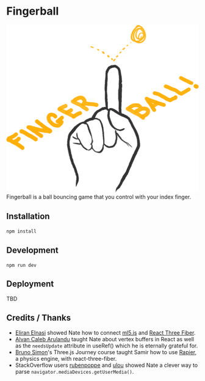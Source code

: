 # Fingerball
![fingerball logo](fingerball-logo.png)
Fingerball is a ball bouncing game that you control with your index finger.

## Installation
`npm install`

## Development
`npm run dev`
## Deployment
TBD

## 


## Credits / Thanks
- [Eliran Elnasi](https://eliraneln.medium.com/real-time-object-detection-using-ml5-js-and-react-c47612c60852) showed Nate how to connect [ml5.js](https://ml5js.org/) and [React Three Fiber](https://docs.pmnd.rs/).
- [Alvan Caleb Arulandu](https://www.youtube.com/watch?v=2kTQZVzkXgI&ab_channel=AlvanCalebArulandu) taught Nate about vertex buffers in React as well as the `needsUpdate` attribute in useRef() which he is eternally grateful for.
- [Bruno Simon](https://threejs-journey.com/)'s Three.js Journey course taught Samir how to use [Rapier](https://rapier.rs/), a physics engine, with react-three-fiber.
- StackOverflow users [rubenpoppe](https://stackoverflow.com/a/67694981) and [ulou](https://stackoverflow.com/a/67744487) showed Nate a clever way to parse `navigator.mediaDevices.getUserMedia()`.